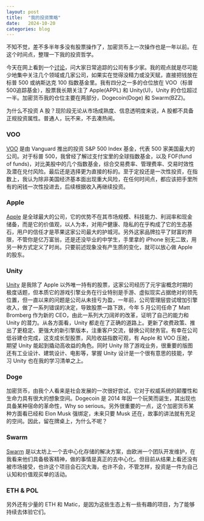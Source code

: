 ```yaml
---
layout: post
title:  "我的投资策略"
date:   2024-10-20
categories: blog
---
```


不知不觉，差不多半年多没有股票操作了，加密货币上一次操作也是一年以前。在这个时间点，整理一下我的投资哲学。

今天在网上看到一个[讨论](https://www.reddit.com/r/ValueInvesting/comments/1g7857u/how_many_companies_you_keep_track_of/)，问大家日常追踪的公司有多少家。我的观点就是尽可能少地集中关注几个领域或几家公司，如果实在觉得没精力或没天赋，直接把钱放在标普 500 或纳斯达克 100 指数基金里。我有四分之一多的仓位放在 VOO（标普500追踪基金），股票我长期关注了 Apple(APPL) 和 Unity(U)，Unity 的仓位超过一半。加密货币我的仓位主要在两部分，Dogecoin(Doge) 和 Swarm(BZZ)。

为什么不投资 A 股？现阶段无论从市场成熟度、信息透明度来说，A 股都不具备正规投资属性。普通人，玩不来，不去凑热闹。

### VOO
[VOO](https://investor.vanguard.com/investment-products/etfs/profile/voo) 是由 Vanguard 推出的投资 S&P 500 Index 基金，代表 500 家美国最大的公司。对于标普 500，我曾经了解过支付宝里的全球指数基金，以及 FOF(fund of funds)，对比美股中的几个指数基金，综合交易费率、管理费率、交易时效性及潜在兑付风险。最后还是选择更为直接的标的。至于定投还是一次性投资，在指数上，我认为除非美国经济基本面出现重大风险，在任何时间点，都应该把手里所有的闲钱一次性投进去，后续根据收入再继续投资。

### Apple
[Apple](https://investor.apple.com/investor-relations/default.aspx) 是全球最大的公司，它的优势不在其市场规模、科技能力、利润率和现金储备，而是它的价值观，以人为本，对用户健康、隐私的在乎构成了它的生态基石，用户的信任才是苹果这家公司最大的护城河。另外这家品牌拉平了财富的界限，不管你是亿万富翁，还是还没毕业的中学生，手里拿的 iPhone 别无二致，用另一种方式定义了时尚。只要前述现象没有产生质的变化，就可以放心做 Apple 的股东。

### Unity
[Unity](https://investors.unity.com/overview/default.aspx) 是我除了 Apple 以外唯一持有的股票，这家公司经历了元宇宙概念时期的极度话题，但本质它的游戏引擎业务在行业特别是手游、虚拟现实占据绝对的领先位置，但一直以来的问题是公司从未扭亏为盈，一年前，公司管理层尝试增加引擎收入，做了一系列错误的决定，导致股票一路下跌，今年 5 月公司任命了 Matt Bromberg 作为新的 CEO，由此一系列大刀阔斧的改革，证明了自己的能力和 Unity 的潜力。从各方面看，Unity 都走在了正确的道路上。更新了收费政策、推出了更稳定、更强大的新引擎版本，注重客户交流，替换公司财务官。有幸在公司低谷建仓完成，这支成长型股票，风险收益指数可观，有 Apple 和 VOO 压舱，期望 Unity 能起到撬动高收益的角色。同时 Unity 除了游戏业务，很重要的版图还有工业设计、建筑设计、电影等，掌握 Unity 设计是一个很有意思的技能，学习 Unity 也在我的学习清单之上。

### Doge
加密货币，由我个人看来是社会发展的一次很好尝试，它对于权威系统的颠覆性和生命力具有很大的想象空间。Dogecoin 是 2014 年因一个玩笑而诞生，其出现也具备某种宿命的革命性，Why so serious。另外很重要的一点，这个加密货币某种方面看已经和 Elon Musk 强绑定，未来只要 Musk 还在，故事的讲法就有充足的空间。因此，留在牌桌上，为什么不呢？

### Swarm
[Swarm](https://www.ethswarm.org/) 是以太坊上一个去中心化存储的解决方案，由欧洲一个团队开发维护，在我看来他们具备极客精神，做的事情是真正的去中心化。但目前从结果上看还没有被市场接受，也许这个项目会石沉大海，也许不会，不管怎样，投资是一件为自己认知和价值观买单的活动。

### ETH & POL
另外还有少量的 ETH 和 Matic，是因为这些生态上有一些有趣的项目，为了能够持续去体验它们。

